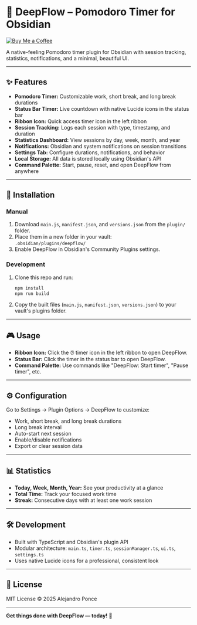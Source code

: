 # 🍅 DeepFlow – Pomodoro Timer for Obsidian

[![Buy Me a Coffee](https://img.shields.io/badge/Buy%20Me%20a%20Coffee-%23FFDD00?style=for-the-badge&logo=buy-me-a-coffee&logoColor=black)](https://buymeacoffee.com/alejandroponce)

A native-feeling Pomodoro timer plugin for Obsidian with session tracking, statistics, notifications, and a minimal, beautiful UI.

---

## ✨ Features

- **Pomodoro Timer:** Customizable work, short break, and long break durations
- **Status Bar Timer:** Live countdown with native Lucide icons in the status bar
- **Ribbon Icon:** Quick access timer icon in the left ribbon
- **Session Tracking:** Logs each session with type, timestamp, and duration
- **Statistics Dashboard:** View sessions by day, week, month, and year
- **Notifications:** Obsidian and system notifications on session transitions
- **Settings Tab:** Configure durations, notifications, and behavior
- **Local Storage:** All data is stored locally using Obsidian's API
- **Command Palette:** Start, pause, reset, and open DeepFlow from anywhere

---

## 🚀 Installation

### Manual

1. Download `main.js`, `manifest.json`, and `versions.json` from the `plugin/` folder.
2. Place them in a new folder in your vault:  
   `.obsidian/plugins/deepflow/`
3. Enable DeepFlow in Obsidian's Community Plugins settings.

### Development

1. Clone this repo and run:
   ```bash
   npm install
   npm run build
   ```
2. Copy the built files (`main.js`, `manifest.json`, `versions.json`) to your vault's plugins folder.

---

## 🎮 Usage

- **Ribbon Icon:** Click the ⏰ timer icon in the left ribbon to open DeepFlow.
- **Status Bar:** Click the timer in the status bar to open DeepFlow.
- **Command Palette:** Use commands like "DeepFlow: Start timer", "Pause timer", etc.

---

## ⚙️ Configuration

Go to Settings → Plugin Options → DeepFlow to customize:
- Work, short break, and long break durations
- Long break interval
- Auto-start next session
- Enable/disable notifications
- Export or clear session data

---

## 📊 Statistics

- **Today, Week, Month, Year:** See your productivity at a glance
- **Total Time:** Track your focused work time
- **Streak:** Consecutive days with at least one work session

---

## 🛠️ Development

- Built with TypeScript and Obsidian's plugin API
- Modular architecture: `main.ts`, `timer.ts`, `sessionManager.ts`, `ui.ts`, `settings.ts`
- Uses native Lucide icons for a professional, consistent look

---

## 📄 License

MIT License © 2025 Alejandro Ponce

---

**Get things done with DeepFlow — today!** 🍅